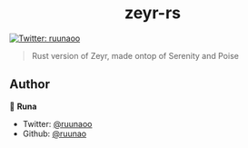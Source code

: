 <h1 align="center">zeyr-rs</h1>
<p>
  <a href="https://twitter.com/ruunaoo" target="_blank">
    <img alt="Twitter: ruunaoo" src="https://img.shields.io/twitter/follow/ruunaoo.svg?style=social" />
  </a>
</p>

> Rust version of Zeyr, made ontop of Serenity and Poise

## Author

👤 **Runa**

* Twitter: [@ruunaoo](https://twitter.com/ruunaoo)
* Github: [@ruunao](https://github.com/ruunao)
